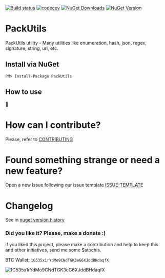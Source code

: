 [![Build status](https://ci.appveyor.com/api/projects/status/e50c386k68c9dy7j/branch/master?svg=true)](https://ci.appveyor.com/project/ThiagoBarradas/packutils/branch/master)
[![codecov](https://codecov.io/gh/ThiagoBarradas/packutils/branch/master/graph/badge.svg)](https://codecov.io/gh/ThiagoBarradas/packutils)
[![NuGet Downloads](https://img.shields.io/nuget/dt/PackUtils.svg)](https://www.nuget.org/packages/PackUtils/)
[![NuGet Version](https://img.shields.io/nuget/v/PackUtils.svg)](https://www.nuget.org/packages/PackUtils/)

# PackUtils

PackUtils utility - Many utilities like enumeration, hash, json, regex, signature, string, uri, etc.

## Install via NuGet

```
PM> Install-Package PackUtils
```

## How to use

:construction:

# How can I contribute?
Please, refer to [CONTRIBUTING](CONTRIBUTING.md)

# Found something strange or need a new feature?
Open a new Issue following our issue template [ISSUE-TEMPLATE](ISSUE-TEMPLATE.md)

# Changelog
See in [nuget version history](https://www.nuget.org/packages/PackUtils)

### Did you like it? Please, make a donate :)

if you liked this project, please make a contribution and help to keep this and other initiatives, send me some Satochis.

BTC Wallet: `1G535x1rYdMo9CNdTGK3eG6XJddBHdaqfX`

![1G535x1rYdMo9CNdTGK3eG6XJddBHdaqfX](https://i.imgur.com/mN7ueoE.png)
